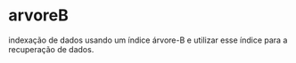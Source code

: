 # arvoreB
indexação de dados usando um índice árvore-B e utilizar esse índice para a recuperação de dados.
